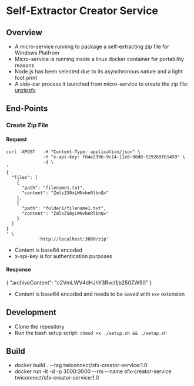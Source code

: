 # Self-Extractor Creator Service

## Overview

* A micro-service running to package a self-extracting zip file for Windows Platfrom
* Micro-service is running inside a linux docker container for portability reasons
* Node.js has been selected due to its asynchronous nature and a light foot print
* A side-car process it launched from micro-service to create the zip file: [unzipsfx](http://infozip.sourceforge.net/)

## End-Points

### Create Zip File

#### Request

```
curl -XPOST   -H "Content-Type: application/json" \
              -H "x-api-key: f84e2396-9c14-11e8-98d0-529269fb1459" \
              -d \
'
{
  "files": [
    {
      "path": "filename1.txt",
      "content": "ZmlsZS0xLWNvbnRlbnQ="
    },
    {
      "path": "folder1/filename1.txt",
      "content": "ZmlsZS0yLWNvbnRlbnQ="
    }
  ]
}
' \
            'http://localhost:3000/zip'
```

* Content is base64 encoded
* x-api-key is for authentication purposes

#### Response

{
  "archiveContent": "c2VmLWV4dHJhY3Rvci1jb250ZW50"
}

* Content is base64 encoded and needs to be saved with `exe` extension

## Development

* Clone the repository
* Run the bash setup script: `chmod +x ./setup.sh && ./setup.sh`

## Build

* docker build . --tag twiconnect/sfx-creator-service:1.0
* docker run -it -d -p 3000:3000 --rm --name sfx-creator-service twiconnect/sfx-creator-service:1.0